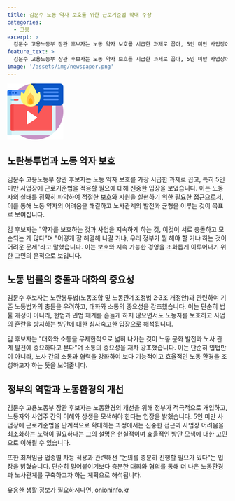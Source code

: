 ```yaml
---
title: 김문수 노동 약자 보호를 위한 근로기준법 확대 주장
categories:
  - 고용
excerpt: >
  김문수 고용노동부 장관 후보자는 노동 약자 보호를 시급한 과제로 꼽아, 5인 미만 사업장에 근로기준법 적용 확대를 언급했다. 그는 노동자와 사장의 이해를 모으면서 노사관계 발전을 강조했으며, 최저임금 업종별 차등 적용 및 노란봉투법에 대한 조심성을 제시했다. 이러한 입장은 노동자 피해 없이 법 개정의 중요성을 강조하고 있다.
feature_text: >
  김문수 고용노동부 장관 후보자는 노동 약자 보호를 시급한 과제로 꼽아, 5인 미만 사업장에 근로기준법 적용 확대를 언급했다. 그는 노동자와 사장의 이해를 모으면서 노사관계 발전을 강조했으며, 최저임금 업종별 차등 적용 및 노란봉투법에 대한 조심성을 제시했다. 이러한 입장은 노동자 피해 없이 법 개정의 중요성을 강조하고 있다.
image: '/assets/img/newspaper.png'
---
```


<p><img src="/assets/img/news.png" alt="rentncar 속보" /></p>

<h2 data-ke-size="size26">노란봉투법과 노동 약자 보호</h2>

<p>김문수 고용노동부 장관 후보자는 노동 약자 보호를 가장 시급한 과제로 꼽고, 특히 5인 미만 사업장에 근로기준법을 적용할 필요에 대해 신중한 입장을 보였습니다. 이는 노동자의 실태를 정확히 파악하여 적절한 보호와 지원을 실현하기 위한 필요한 접근으로서, 이를 통해 노동 약자의 어려움을 해결하고 노사관계의 발전과 균형을 이루는 것이 목표로 보여집니다.</p>

<p data-ke-size="size16">김 후보자는 "약자를 보호하는 것과 사업을 지속하게 하는 것, 이것이 서로 충돌하고 모순되는 게 많다"며 "어떻게 잘 해결해 나갈 거냐, 우리 정부가 뭘 해야 할 거냐 하는 것이 어려운 문제"라고 말했습니다. 이는 보호와 지속 가능한 경영을 조화롭게 이루어내기 위한 고민의 흔적으로 보입니다.</p>

<h2 data-ke-size="size26">노동 법률의 충돌과 대화의 중요성</h2>

<p>김문수 후보자는 노란봉투법(노동조합 및 노동관계조정법 2·3조 개정안)과 관련하여 기존 노동법과의 충돌을 우려하고, 대화와 소통의 중요성을 강조했습니다. 이는 단순히 법률 개정이 아니라, 헌법과 민법 체계를 흔들게 하지 않으면서도 노동자를 보호하고 사업의 혼란을 방지하는 방안에 대한 심사숙고한 입장으로 해석됩니다. </p>

<p data-ke-size="size16">김 후보자는 "대화와 소통을 무제한적으로 넓혀 나가는 것이 노동 문화 발전과 노사 관계 발전에 중요하다고 본다"며 소통의 중요성을 재차 강조했습니다. 이는 단순히 입법만이 아니라, 노사 간의 소통과 협력을 강화하여 보다 기능적이고 효율적인 노동 환경을 조성하고자 하는 뜻을 보여줍니다.</p>

<h2 data-ke-size="size26">정부의 역할과 노동환경의 개선</h2>

<p>김문수 고용노동부 장관 후보자는 노동환경의 개선을 위해 정부가 적극적으로 개입하고, 노동자와 사업주 간의 이해와 상생을 모색해야 한다는 입장을 밝혔습니다. 5인 미만 사업장에 근로기준법을 단계적으로 확대하는 과정에서는 신중한 접근과 사업장 어려움을 최소화하는 노력이 필요하다는 그의 설명은 현실적이며 효율적인 방안 모색에 대한 고민으로 이해될 수 있습니다.</p>

<p data-ke-size="size16">또한 최저임금 업종별 차등 적용과 관련해선 "논의를 충분히 진행할 필요가 있다"는 입장을 밝혔습니다. 단순히 밀어붙이기보다 충분한 대화와 협의를 통해 더 나은 노동환경과 노사관계를 구축하고자 하는 계획으로 해석됩니다.</p>
유용한 생활 정보가 필요하시다면, <a href="https://onioninfo.kr" rel="dofollow">onioninfo.kr</a>



